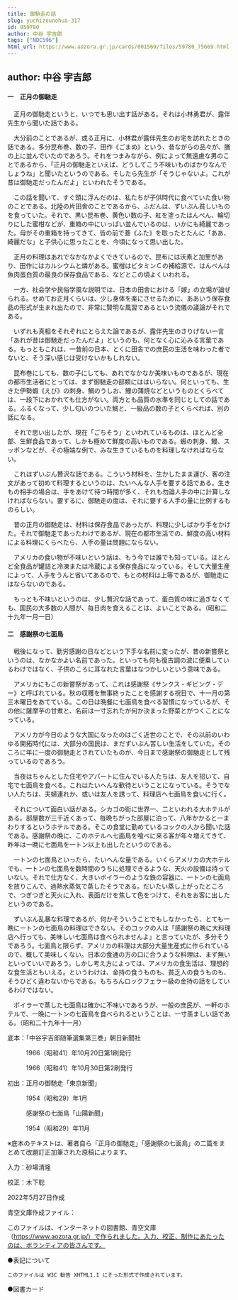 ```yaml
---
title: 御馳走の話
slug: yuchizounohua-317
id: 059780
author: 中谷 宇吉郎
tags: ["NDC596"]
html_url: https://www.aozora.gr.jp/cards/001569/files/59780_75669.html
---
```


## author: 中谷 宇吉郎

#### 一　正月の御馳走




　正月の御馳走というと、いつでも思い出す話がある。それは小林勇君が、露伴先生から聞いた話である。

　大分前のことであるが、或る正月に、小林君が露伴先生のお宅を訪れたときの話である。多分昆布巻、数の子、田作《ごまめ》という、昔ながらの品々が、膳の上に並んでいたのであろう。それをつまみながら、例によって無遠慮な男のことであるから、「正月の御馳走といえば、どうしてこう不味いものばかりなんでしょうね」と聞いたというのである。そしたら先生が「そうじゃないよ。これが昔は御馳走だったんだよ」といわれたそうである。

　この話を聞いて、すぐ頭に浮んだのは、私たちが子供時代に食べていた食い物のことである。北陸の片田舎のことであるから、ふだんは、ずいぶん貧しいものを食っていた。それで、黒い昆布巻、黄色い数の子、紅を塗ったはんぺん、輪切りにした蜜柑などが、重箱の中にいっぱい並んでいるのは、いかにも綺麗であった。母がその重箱を持ってきて、皆の前で蓋《ふた》を取ったとたんに「ああ、綺麗だな」と子供心に思ったことを、今頃になって思い出した。

　正月の料理はあれでなかなかよくできているので、昆布には沃素と加里があり、田作にはカルシウムと燐がある。蜜柑はビタミンＣの補給源で、はんぺんは魚肉蛋白質の最良の保存食品である、などとこの頃よくいわれる。

　一方、社会学や民俗学風な説明では、日本の田舎における「嫁」の立場が論ぜられる。せめてお正月くらいは、少し身体を楽にさせるために、ああいう保存食品の形式が生まれ出たので、非常に賢明な風習であるという流儀の議論がそれである。

　いずれも真相をそれぞれにとらえた論であるが、露伴先生のさりげない一言「あれが昔は御馳走だったんだよ」というのも、何となく心に沁みる言葉である。もっともこれは、一昔前の日本、とくに田舎での庶民の生活を味わった者でないと、そう深い感じは受けないかもしれない。

　昆布巻にしても、数の子にしても、あれでなかなか美味いものであるが、現在の都市生活者にとっては、まず御馳走の部類にははいらない。何といっても、生きた伊勢蝦《えび》の刺身、鯛のうしお、鰻の蒲焼などというものとくらべては、一段下におかれても仕方がない。両方とも品質の水準を同じとしての話である。ふるくなって、少し匂いのついた鯛と、一級品の数の子とくらべれば、別の話になる。

　それで思い出したが、現在「ごちそう」といわれているものは、ほとんど全部、生鮮食品であって、しかも極めて鮮度の高いものである。蝦の刺身、鰻、スッポンなどが、その極端な例で、みな生きているものを料理しなければならない。

　これはずいぶん贅沢な話である。こういう材料を、生かしたまま運び、客の注文があって初めて料理するというのは、たいへんな人手を要する話である。生きもの相手の場合は、手をあけて待つ時間が多く、それも勿論人手の中に計算しなければならない。要するに、御馳走の度は、それに要する人手の量に比例するものらしい。

　昔の正月の御馳走は、材料は保存食品であったが、料理に少しばかり手をかけた。それで御馳走であったわけであるが、現在の都市生活での、鮮度の高い材料による料理にくらべたら、人手の量は問題にならない。

　アメリカの食い物が不味いという話は、もう今では誰でも知っている。ほとんど全食品が罐詰と冷凍または冷蔵による保存食品になっている。そして大量生産によって、人手をうんと省いてあるので、もとの材料は上等であるが、御馳走にはならないのである。

　もっとも不味いというのは、少し贅沢な話であって、蛋白質の味に過ぎなくても、国民の大多数の人間が、毎日肉を食えることは、よいことである。（昭和二十九年一月一日）



#### 二　感謝祭の七面鳥




　戦後になって、勤労感謝の日などという下手な名前に変ったが、昔の新嘗祭というのは、なかなかよい名前であった。といっても何も復古調の波に便乗しているわけではなく、子供のころに耳なれた言葉はなつかしいという意味である。

　アメリカにもこの新嘗祭があって、これは感謝祭《サンクス・ギビング・デー》と呼ばれている。秋の収穫を無事終ったことを感謝する祝日で、十一月の第三木曜日をあてている。この日は晩餐に七面鳥を食べる習慣になっているが、その他に薩摩芋の甘煮と、名前は一寸忘れたが何か決まった野菜とがつくことになっている。

　アメリカが今日のような大国になったのはごく近世のことで、その以前のいわゆる開拓時代には、大部分の国民は、まだずいぶん苦しい生活をしていた。そのころに年に一度の御馳走とされていたものが、今日まで感謝祭の御馳走として残っているのであろう。

　当夜はちゃんとした住宅やアパートに住んでいる人たちは、友人を招いて、自宅で七面鳥を食べる。これはたいへんな歓待ということになっている。そうでない人たちは、夫婦連れか、或いは友人を誘って、料理店へ七面鳥を食いに行く。

　それについて面白い話がある。シカゴの街に世界一、二といわれる大ホテルがある。部屋数が三千近くあって、毎晩ちがった部屋に泊って、八年かかると一まわりするというホテルである。そこの食堂に勤めているコックの人から聞いた話である。感謝祭の晩に、このホテルへ七面鳥を喰べに来る客が年々増えてきて、昨年は一晩に七面鳥を一トン以上も出したというのである。

　一トンの七面鳥といったら、たいへんな量である。いくらアメリカの大ホテルでも、一トンの七面鳥を数時間のうちに処理できるような、天火の設備は持っていない。それで仕方なく、大きいボイラーのような鉄の容器に、一トンの七面鳥を放りこんで、過熱水蒸気で蒸したそうである。だいたい蒸し上がったところで、つぎつぎと天火に入れ、表面だけを焦して色をつけて、それをお客に出したというのである。

　ずいぶん乱暴な料理であるが、何かそういうことでもしなかったら、とても一晩に一トンの七面鳥の料理はできない。そのコックの人は「感謝祭の晩に大料理店へ行っても、美味しい七面鳥は食べられませんよ」と言っていたが、多分そうであろう。七面鳥と限らず、アメリカの料理は大部分大量生産式に作られているので、概して美味しくない。日本の食通の方の口に合うような料理は、まず無いといっていいであろう。しかし考え方によっては、アメリカの食生活は、理想的な食生活ともいえる。というわけは、金持の食うものも、貧乏人の食うものも、そうひどく違わないからである。もちろんロックフェラー級の金持の話をしているわけではない。

　ボイラーで蒸した七面鳥は確かに不味いであろうが、一般の庶民が、一軒のホテルで、一晩に一トンの七面鳥を食べられるということは、一寸羨ましい話である。（昭和二十九年十一月）













底本：「中谷宇吉郎随筆選集第三巻」朝日新聞社

　　　1966（昭和41）年10月20日第1刷発行

　　　1966（昭和41）年10月30日第2刷発行

初出：正月の御馳走「東京新聞」

　　　1954（昭和29）年1月

　　　感謝祭の七面鳥「山陽新聞」

　　　1954（昭和29）年11月

※底本のテキストは、著者自ら「正月の御馳走」「感謝祭の七面鳥」の二篇をまとめて改題訂正加筆された原稿によります。

入力：砂場清隆

校正：木下聡

2022年5月27日作成

青空文庫作成ファイル：

このファイルは、インターネットの図書館、青空文庫（https://www.aozora.gr.jp/）で作られました。入力、校正、制作にあたったのは、ボランティアの皆さんです。











●表記について


	このファイルは W3C 勧告 XHTML1.1 にそった形式で作成されています。







●図書カード